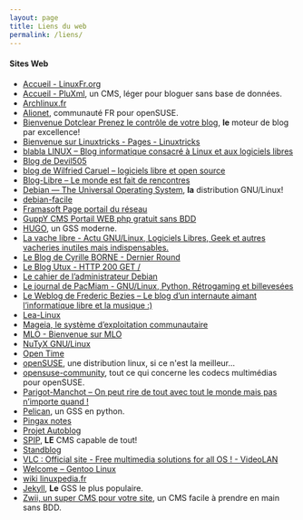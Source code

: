 ```yaml
---
layout: page
title: Liens du web
permalink: /liens/
---
```

#### Sites Web

* [Accueil - LinuxFr.org](https://linuxfr.org/)
* [Accueil - PluXml](http://www.pluxml.org/), un CMS, léger pour bloguer sans base de données.
* [Archlinux.fr](https://archlinux.fr/)
* [Alionet](https://www.alionet.org/forum.php), communauté FR pour openSUSE.
* [Bienvenue Dotclear Prenez le contrôle de votre blog](https://fr.dotclear.org/), **le** moteur de blog par excellence!
* [Bienvenue sur Linuxtricks - Pages - Linuxtricks](https://www.linuxtricks.fr/pages/bienvenue-sur-linuxtricks)
* [blabla LINUX – Blog informatique consacré à Linux et aux logiciels libres](https://blablalinux.wordpress.com/)
* [Blog de Devil505](https://devil505.gitlab.io/)
* [blog de Wilfried Caruel – logiciels libre et open source](http://wilfriedcaruel.svnet.fr/)
* [Blog-Libre – Le monde est fait de rencontres](https://www.blog-libre.org/)
* [Debian — The Universal Operating System](https://www.debian.org/index.fr.html), **la** distribution GNU/Linux!
* [debian-facile](https://debian-facile.org/)
* [Framasoft Page portail du réseau](https://framasoft.org/)
* [GuppY CMS Portail WEB php gratuit sans BDD](https://www.freeguppy.org/)
* [HUGO](https://gohugo.io/), un GSS moderne.
* [La vache libre - Actu GNU/Linux, Logiciels Libres, Geek et autres vacheries inutiles mais indispensables.](https://la-vache-libre.org/)
* [Le Blog de Cyrille BORNE - Dernier Round](https://cyrille-borne.com/)
* [Le Blog Utux - HTTP 200 GET /](https://utux.fr/)
* [Le cahier de l’administrateur Debian](https://debian-handbook.info/browse/fr-FR/stable/)
* [Le journal de PacMiam - GNU/Linux, Python, Rétrogaming et billevesées](https://pacmiam.tuxfamily.org/)
* [Le Weblog de Frederic Bezies – Le blog d’un internaute aimant l’informatique libre et la musique :)](http://frederic.bezies.free.fr/blog/)
* [Lea-Linux  ](http://lea-linux.org/)
* [Mageia, le système d’exploitation communautaire](https://passiongnulinux.tuxfamily.org/blog/site/mageia-le-systeme-d-exploitation-communautaire)
* [MLO - Bienvenue sur MLO](https://passiongnulinux.tuxfamily.org/blog/site/mlo-bienvenue-sur-mlo)
* [NuTyX GNU/Linux](https://www.nutyx.org/fr/)
* [Open Time](https://open-time.net/)
* [openSUSE](https://www.opensuse.org/), une distribution linux, si ce n'est la meilleur...
* [opensuse-community](https://opensuse-community.org/), tout ce qui concerne les codecs multimédias pour openSUSE.
* [Parigot-Manchot – On peut rire de tout avec tout le monde mais pas n’importe quand !](https://www.parigotmanchot.fr/)
* [Pelican](https://blog.getpelican.com/), un GSS en python.
* [Pingax notes](https://pingax.github.io/) 
* [Projet Autoblog](https://github.com/mitsukarenai/Projet-Autoblog)
* [SPIP](https://www.spip.net/fr_rubrique91.html), **LE** CMS capable de tout!
* [Standblog](http://www.standblog.org/blog/)
* [VLC : Official site - Free multimedia solutions for all OS ! - VideoLAN](https://www.videolan.org/)
* [Welcome – Gentoo Linux](https://www.gentoo.org/)
* [wiki linuxpedia.fr](http://www.linuxpedia.fr/doku.php)
* [Jekyll](https://jekyllrb.com/), **Le** GSS le plus populaire.
* [Zwii, un super CMS pour votre site](https://zwiicms.com/), un CMS facile à prendre en main sans BDD.
